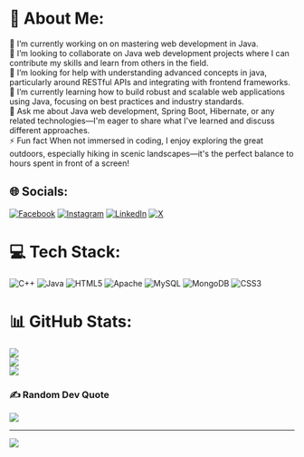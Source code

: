 # 💫 About Me:
🔭 I’m currently working on  on mastering web development in Java.<br>👯 I’m looking to collaborate on Java web development projects where I can contribute my skills and learn from others in the field.<br>🤝 I’m looking for help with  understanding advanced concepts in java, particularly around RESTful APIs and integrating with frontend frameworks.<br>🌱 I’m currently learning how to build robust and scalable web applications using Java, focusing on best practices and industry standards.<br>💬 Ask me about  Java web development, Spring Boot, Hibernate, or any related technologies—I'm eager to share what I've learned and discuss different approaches.<br>⚡ Fun fact  When not immersed in coding, I enjoy exploring the great outdoors, especially hiking in scenic landscapes—it's the perfect balance to hours spent in front of a screen!


## 🌐 Socials:
[![Facebook](https://img.shields.io/badge/Facebook-%231877F2.svg?logo=Facebook&logoColor=white)](https://facebook.com/https://www.facebook.com/ibraahim036) [![Instagram](https://img.shields.io/badge/Instagram-%23E4405F.svg?logo=Instagram&logoColor=white)](https://instagram.com/@ibraahim036) [![LinkedIn](https://img.shields.io/badge/LinkedIn-%230077B5.svg?logo=linkedin&logoColor=white)](https://linkedin.com/in/https://www.linkedin.com/in/ibrahim-shaikh-366ba821a/) [![X](https://img.shields.io/badge/X-black.svg?logo=X&logoColor=white)](https://x.com/@ibraahim036) 

# 💻 Tech Stack:
![C++](https://img.shields.io/badge/c++-%2300599C.svg?style=for-the-badge&logo=c%2B%2B&logoColor=white) ![Java](https://img.shields.io/badge/java-%23ED8B00.svg?style=for-the-badge&logo=openjdk&logoColor=white) ![HTML5](https://img.shields.io/badge/html5-%23E34F26.svg?style=for-the-badge&logo=html5&logoColor=white) ![Apache](https://img.shields.io/badge/apache-%23D42029.svg?style=for-the-badge&logo=apache&logoColor=white) ![MySQL](https://img.shields.io/badge/mysql-%2300000f.svg?style=for-the-badge&logo=mysql&logoColor=white) ![MongoDB](https://img.shields.io/badge/MongoDB-%234ea94b.svg?style=for-the-badge&logo=mongodb&logoColor=white) ![CSS3](https://img.shields.io/badge/css3-%231572B6.svg?style=for-the-badge&logo=css3&logoColor=white)
# 📊 GitHub Stats:
![](https://github-readme-stats.vercel.app/api?username=ibrahimS036&theme=dark&hide_border=false&include_all_commits=false&count_private=false)<br/>
![](https://github-readme-streak-stats.herokuapp.com/?user=ibrahimS036&theme=dark&hide_border=false)<br/>
![](https://github-readme-stats.vercel.app/api/top-langs/?username=ibrahimS036&theme=dark&hide_border=false&include_all_commits=false&count_private=false&layout=compact)

### ✍️ Random Dev Quote
![](https://quotes-github-readme.vercel.app/api?type=horizontal&theme=merko)

---
[![](https://visitcount.itsvg.in/api?id=ibrahimS036&icon=0&color=0)](https://visitcount.itsvg.in)

<!-- Proudly created with GPRM ( https://gprm.itsvg.in ) -->
